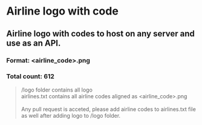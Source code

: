 # Airline logo with code
## Airline logo with codes to host on any server and use as an API.

### Format: <airline_code>.png
### Total count: 612

> /logo folder contains all logo <br/>
> airlines.txt contains all airline codes aligned as <airline_code>.png
<br/><br/>
> Any pull request is acceted, please add airline codes to airlines.txt file as well after adding logo to /logo folder.
